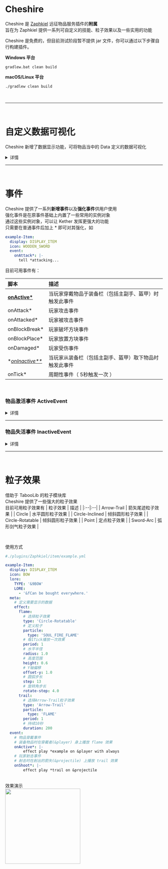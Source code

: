 # Cheshire

Cheshire 是 [Zaphkiel](https://github.com/Bkm016/Zaphkiel) 远征物品服务插件的**附属**<br>
旨在为 Zaphkiel 提供一系列可自定义的技能、粒子效果以及一些实用的功能

Cheshire 是免费的，但目前测试阶段暂不提供 jar 文件，你可以通过以下步骤自行构建插件。

**Windows 平台**
```shell
gradlew.bat clean build
```

**macOS/Linux 平台**
```shell
./gradlew clean build
```
<br>

***

<br>

# 自定义数据可视化
Cheshire 新增了数据显示功能，可将物品当中的 Data 定义的数据可视化
<details>
<summary>
详情
</summary>
<br>

```yaml
#./plugins/Zaphkiel/item/example.yml

example-Item:
  # 选择显示模板
  display: DISPLAY_ITEM_EXAMPLE
  icon: WOODEN_SWORD
  lore:
    TYPE: '&9Sword'
    LORE:
      - '&fCan be bought everywhere.'
  data:
    durability: 10
    example:
      mana: 4
      max-mana: 6
  meta:
    # 定义需要显示的数据
    data-display:
      MANA:
        # 定义数值
        key: 'example.mana'
        display: '&8[ &f%value% &8]'
```
```yaml
#./plugins/Zaphkiel/display/example.yml

# 定义显示模板
DISPLAY_ITEM_EXAMPLE:
  name: '&7<NAME>'
  lore:
    - '&9<TYPE>'
    - ''
    - '&7耐久 &7<DURABILITY>'
    - '&7灵力 &7<MANA>'
    - ''
    - '&7<Lore...>'
```
<br>
效果演示
<br>
<img src="https://z3.ax1x.com/2021/11/28/ouFNcQ.png" height="240">
<br><br><br>

除了直接显示数值，也支持像耐久度那样显示，可以自定义图标样式以及百分比<br>
具体请参考耐久度的格式
```yaml
  meta:
    # 定义需要显示的数据
    data-display:
      MANA:
        # 定义当前值以及最大值
        key:
          - 'example.mana'
          - 'example.max-mana'
        display: '&8[ &f%symbol% &8]'
        display-symbol:
          0: '✦'
          1: '✧'
```
<img src="https://z3.ax1x.com/2021/11/28/ouFt1g.png" height="240">
<img src="https://z3.ax1x.com/2021/11/28/ouFY9S.png" height="240">
<img src="https://z3.ax1x.com/2021/11/28/ouAAzD.png" height="240">
<br><br>
</details>

***

<br>

# 事件

Cheshire 提供了一系列**新增事件**以及**强化事件**供用户使用
<br>
强化事件是在原事件基础上内置了一些常用的实例对象
<br>
通过这些实例对象，可以让 Kether 发挥更强大的功能
<br>
只需要在普通事件后加上 * 即可对其强化，如

```yaml
example-Item:
  display: DISPLAY_ITEM
  icon: WOODEN_SWORD
  event:
    onAttack*: |-
      tell *attacking...
```
目前可用事件有：

| 脚本 | 描述 |
|:--|:--|
| **[onActive*](#onActive)** | 当玩家穿戴物品于装备栏（包括主副手、盔甲）时触发此事件 |
| onAttack* | 玩家攻击事件 |
| onAttacked* | 玩家被攻击事件 |
| onBlockBreak* | 玩家破坏方块事件 |
| onBlockPlace* | 玩家放置方块事件 |
| onDamaged* | 玩家受伤事件 |
| **[onInactive**](#onInactive)* | 当玩家从装备栏（包括主副手、盔甲）取下物品时触发此事件 |
| onTick* | 周期性事件（ 5秒触发一次 ） |

<br>

### <strong id="onActive">物品激活事件 ActiveEvent</strong>
<details>
<summary>
详情
</summary>
<br>

当玩家穿戴物品于装备栏（包括主副手、盔甲）时触发此事件
<br>

```yaml
example-Item:
  display: DISPLAY_ITEM
  icon: WOODEN_SWORD
  event:
    onActive*: |-
        tell *物品被穿戴
```
<br>

</details>

***

### <strong id="onActive">物品失活事件 InactiveEvent</strong>
<details>
<summary>
详情
</summary>
<br>
当玩家从装备栏（包括主副手、盔甲）取下物品时触发此事件
<br>

```yaml
example-Item:
  display: DISPLAY_ITEM
  icon: WOODEN_SWORD
  event:
    onInactive*: |-
        tell *物品被取下
```
<br>

</details>

***

<br>

# 粒子效果

借助于 TabooLib 的粒子模块库<br>
Cheshire 提供了一些强大的粒子效果<br>
目前可用粒子效果有
| 粒子效果 | 描述 |
|:--|:--|
| Arrow-Trail | 箭矢尾迹粒子效果 |
| Circle | 水平圆形粒子效果 |
| Circle-Inclined | 倾斜圆形粒子效果 |
| Circle-Rotatable | 倾斜圆形粒子效果 |
| Point | 定点粒子效果 |
| Sword-Arc | 弧形剑气粒子效果 |

<br>

使用方式
```yaml
#./plugins/Zaphkiel/item/example.yml

example-Item:
  display: DISPLAY_ITEM
  icon: BOW
  lore:
    TYPE: '&9BOW'
    LORE:
      - '&fCan be bought everywhere.'
  meta:
    # 定义需要显示的数据
    effect:
      flame:
        # 选择粒子效果
        type: 'Circle-Rotatable'
        # 定义粒子
        particle:
          type: 'SOUL_FIRE_FLAME'
        # 每1Tick播放一次效果
        period: 1
        # 水平半径
        radius: 1.0
        # 高度范围
        height: 0.6
        # Y轴偏移
        offset-y: 1.0
        # 圆弧步长
        step: 13
        # 旋转角步长
        rotate-step: 4.0
      trail:
        # 选择Arrow-Trail粒子效果
        type: 'Arrow-Trail'
        particle:
          type: 'FLAME'
        period: 1
        # 持续10秒
        duration: 200
  event:
    # 物品穿戴事件
    # 装备物品时在穿戴者(&player) 身上播放 flame 效果
    onActive*: |-
        effect play *example on &player with always
    # 玩家射击事件
    # 射击时在射出的箭矢(&projectile) 上播放 trail 效果
    onShoot*: |-
        effect play *trail on &projectile
```
<br>
效果演示
<br>
<img src="https://z3.ax1x.com/2021/11/28/ouZneJ.gif" height="240">